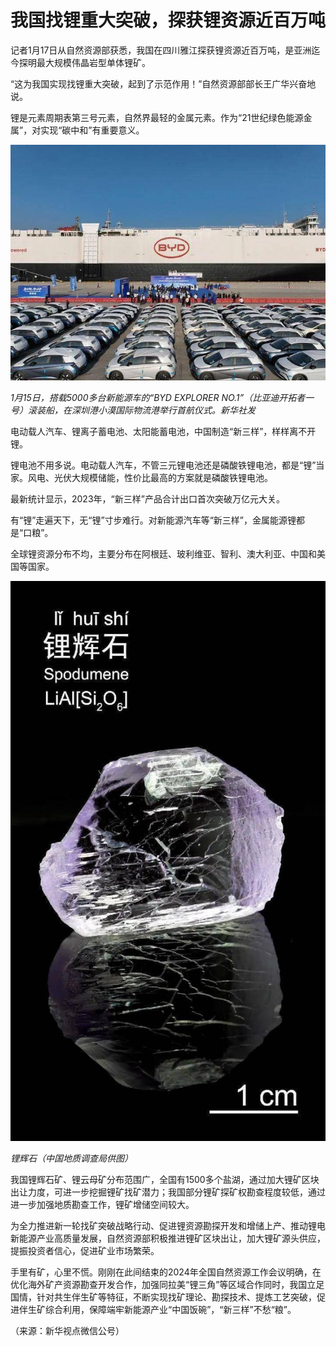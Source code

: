# 我国找锂重大突破，探获锂资源近百万吨

记者1月17日从自然资源部获悉，我国在四川雅江探获锂资源近百万吨，是亚洲迄今探明最大规模伟晶岩型单体锂矿。

“这为我国实现找锂重大突破，起到了示范作用！”自然资源部部长王广华兴奋地说。

锂是元素周期表第三号元素，自然界最轻的金属元素。作为“21世纪绿色能源金属”，对实现“碳中和”有重要意义。

![b13cb37bf3f3fa9e36502fe1d993dea0.jpg](https://raw.githubusercontent.com/qqhsx/qqnews_image/main/2024/01/18/我国找锂重大突破，探获锂资源近百万吨/b13cb37bf3f3fa9e36502fe1d993dea0.jpg)

_1月15日，搭载5000多台新能源车的“BYD EXPLORER NO.1”（比亚迪开拓者一号）滚装船，在深圳港小漠国际物流港举行首航仪式。新华社发_

电动载人汽车、锂离子蓄电池、太阳能蓄电池，中国制造“新三样”，样样离不开锂。

锂电池不用多说。电动载人汽车，不管三元锂电池还是磷酸铁锂电池，都是“锂”当家。风电、光伏大规模储能，性价比最高的方案就是磷酸铁锂电池。

最新统计显示，2023年，“新三样”产品合计出口首次突破万亿元大关。

有“锂”走遍天下，无“锂”寸步难行。对新能源汽车等“新三样”，金属能源锂都是“口粮”。

全球锂资源分布不均，主要分布在阿根廷、玻利维亚、智利、澳大利亚、中国和美国等国家。

![15f3edb02c016e9a079310ff767ac670.jpg](https://raw.githubusercontent.com/qqhsx/qqnews_image/main/2024/01/18/我国找锂重大突破，探获锂资源近百万吨/15f3edb02c016e9a079310ff767ac670.jpg)

_锂辉石（中国地质调查局供图）_

我国锂辉石矿、锂云母矿分布范围广，全国有1500多个盐湖，通过加大锂矿区块出让力度，可进一步挖掘锂矿找矿潜力；我国部分锂矿探矿权勘查程度较低，通过进一步加强地质勘查工作，锂矿增储空间较大。

为全力推进新一轮找矿突破战略行动、促进锂资源勘探开发和增储上产、推动锂电新能源产业高质量发展，自然资源部积极推进锂矿区块出让，加大锂矿源头供应，提振投资者信心，促进矿业市场繁荣。

手里有矿，心里不慌。刚刚在此间结束的2024年全国自然资源工作会议明确，在优化海外矿产资源勘查开发合作，加强同拉美“锂三角”等区域合作同时，我国立足国情，针对共生伴生矿等特征，不断实现找矿理论、勘探技术、提炼工艺突破，促进伴生矿综合利用，保障端牢新能源产业“中国饭碗”，“新三样”不愁“粮”。

（来源：新华视点微信公号）

